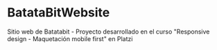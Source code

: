 # BatataBitWebsite
Sitio web de Batatabit - Proyecto desarrollado en el curso "Responsive design - Maquetación mobile first" en Platzi
